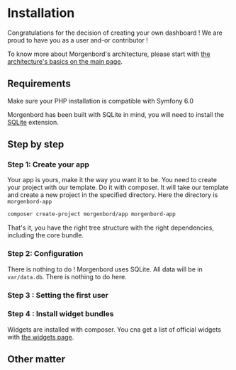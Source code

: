 # Installation

Congratulations for the decision of creating your own dashboard ! We are proud to have you as a user and-or contributor !

To know more about Morgenbord's architecture, please start with [the architecture's basics on the main page]().

## Requirements

Make sure your PHP installation is compatible with Symfony 6.0

Morgenbord has been built with SQLite in mind, you will need to install the [SQLite](https://www.php.net/manual/en/book.pdo-sqlite.php) extension.

## Step by step

### Step 1: Create your app

Your app is yours, make it the way you want it to be. You need to create your project with our template. Do it with composer. It will take our template and create a new project in the specified directory. Here the directory is `morgenbord-app`

```sh
composer create-project morgenbord/app morgenbord-app
```

That's it, you have the right tree structure with the right dependencies, including the core bundle.

### Step 2: Configuration

There is nothing to do ! Morgenbord uses SQLite. All data will be in `var/data.db`. There is nothing to do here.

### Step 3 : Setting the first user

### Step 4 : Install widget bundles

Widgets are installed with composer. You cna get a list of official widgets with [the widgets page](/Widgets/).


## Other matter